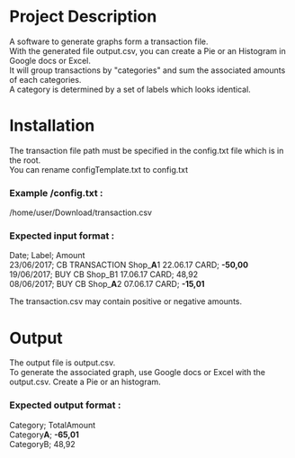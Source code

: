 # Project Description
A software to generate graphs form a transaction file.  
With the generated file output.csv, you can create a Pie or an Histogram in Google docs or Excel.  
It will group transactions by "categories" and sum the associated amounts of each categories.  
A category is determined by a set of labels which looks identical.

# Installation
The transaction file path must be specified in the config.txt file which is in the root.  
You can rename configTemplate.txt to config.txt

### Example /config.txt :
/home/user/Download/transaction.csv

### Expected input format :
Date; Label; Amount  
23/06/2017; CB TRANSACTION Shop_**A**1  22.06.17 CARD; **-50,00**  
19/06/2017; BUY CB Shop_B1       17.06.17 CARD; 48,92  
08/06/2017; BUY CB Shop_**A**2 07.06.17 CARD; **-15,01**

The transaction.csv may contain positive or negative amounts.

# Output
The output file is output.csv.  
To generate the associated graph, use Google docs or Excel with the output.csv.
Create a Pie or an histogram.

### Expected output format :
Category; TotalAmount  
Category**A**; **-65,01**  
CategoryB; 48,92
